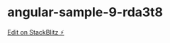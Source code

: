 # angular-sample-9-rda3t8

[Edit on StackBlitz ⚡️](https://stackblitz.com/edit/angular-sample-9-rda3t8)